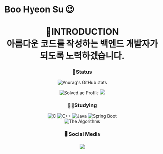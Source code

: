 # Boo Hyeon Su 😉
# <div align=center>🙌INTRODUCTION <br> 아름다운 코드를 작성하는 백엔드 개발자가 되도록 노력하겠습니다.<div>
<div align=center>
 

 <div>
  
### 👏Status


![Anurag's GitHub stats](https://github-readme-stats.vercel.app/api?username=HyunSu1768&show_icons=true&theme=radical)

![Solved.ac Profile](http://mazassumnida.wtf/api/v2/generate_badge?boj=azxcv1768)
 <img src="http://mazandi.herokuapp.com/api?handle=azxcv1768&theme=warm"/>
 
 ### 🧑‍💻Studying
![C](https://img.shields.io/badge/C-007396.svg?&style=for-the-badge&logo=C&logoColor=white)
 <img alt="C++" src ="https://img.shields.io/badge/C++-00599C.svg?&style=for-the-badge&logo=C++&logoColor=white"/>
 <img alt="Java" src ="https://img.shields.io/badge/Java-F7DF1E.svg?&style=for-the-badge&logo=Java&logoColor=white"/>
  <img alt="Spring Boot" src ="https://img.shields.io/badge/Spring Boot-6DB33F.svg?&style=for-the-badge&logo=Spring Boot&logoColor=white"/>
  <br>
![The Algorithms](https://img.shields.io/badge/The%20Algorithms-00BCB4.svg?&style=for-the-badge&logo=The%20Algorithms&logoColor=white)

### 🖥 Social Media
  <a href="https://www.instagram.com/hyunsu._.1221/"><img src="https://img.shields.io/badge/Instagram-E4405F?style=flat-square&logo=Instagram&logoColor=white&link=https://www.instagram.com/hyunsu._.1221//"/></a>
  

